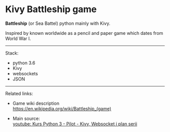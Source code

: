 # Kivy Battleship game
 **Battleship** (or Sea Battel) python mainly with Kivy. 

Inspired by known worldwide as a pencil and paper game which dates from World War I.

--- 
 Stack:
 - python 3.6
 - Kivy
 - websockets
 - JSON

--- 
 Related links:

 - Game wiki description
<br>https://en.wikipedia.org/wiki/Battleship_(game)
   

 - Main source: 
 <br> <a href="https://www.youtube.com/playlist?list=PLYIZkWkEOHOygpkJUY2WjQj7iaT7git7J">youtube: Kurs Python 3 - Pilot - Kivy, Websocket i plan serii</a>
 